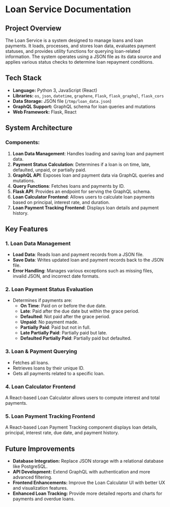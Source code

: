 # Loan Service Documentation

## Project Overview
The Loan Service is a system designed to manage loans and loan payments. 
It loads, processes, and stores loan data, evaluates payment statuses, and provides utility functions for querying loan-related information. 
The system operates using a JSON file as its data source and applies various status checks to determine loan repayment conditions.

## Tech Stack
- **Language:** Python 3, JavaScript (React)
- **Libraries:** `os`, `json`, `datetime`, `graphene`, `Flask`, `flask_graphql`, `flask_cors`
- **Data Storage:** JSON file (`/tmp/loan_data.json`)
- **GraphQL Support:** GraphQL schema for loan queries and mutations
- **Web Framework:** Flask, React

## System Architecture
### Components:
1. **Loan Data Management**: Handles loading and saving loan and payment data.
2. **Payment Status Calculation**: Determines if a loan is on time, late, defaulted, unpaid, or partially paid.
3. **GraphQL API**: Exposes loan and payment data via GraphQL queries and mutations.
4. **Query Functions**: Fetches loans and payments by ID.
5. **Flask API**: Provides an endpoint for serving the GraphQL schema.
6. **Loan Calculator Frontend**: Allows users to calculate loan payments based on principal, interest rate, and duration.
7. **Loan Payment Tracking Frontend**: Displays loan details and payment history.

## Key Features
### 1. Loan Data Management
- **Load Data**: Reads loan and payment records from a JSON file.
- **Save Data**: Writes updated loan and payment records back to the JSON file.
- **Error Handling**: Manages various exceptions such as missing files, invalid JSON, and incorrect date formats.

### 2. Loan Payment Status Evaluation
- Determines if payments are:
  - **On Time**: Paid on or before the due date.
  - **Late**: Paid after the due date but within the grace period.
  - **Defaulted**: Not paid after the grace period.
  - **Unpaid**: No payment made.
  - **Partially Paid**: Paid but not in full.
  - **Late Partially Paid**: Partially paid but late.
  - **Defaulted Partially Paid**: Partially paid but defaulted.

### 3. Loan & Payment Querying
- Fetches all loans.
- Retrieves loans by their unique ID.
- Gets all payments related to a specific loan.

### 4. Loan Calculator Frontend
A React-based Loan Calculator allows users to compute interest and total payments.

### 5. Loan Payment Tracking Frontend
A React-based Loan Payment Tracking component displays loan details, principal, interest rate, due date, and payment history.

## Future Improvements
- **Database Integration:** Replace JSON storage with a relational database like PostgreSQL.
- **API Development:** Extend GraphQL with authentication and more advanced filtering.
- **Frontend Enhancements:** Improve the Loan Calculator UI with better UX and visualization features.
- **Enhanced Loan Tracking:** Provide more detailed reports and charts for payments and overdue loans.

